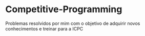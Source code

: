 # Competitive-Programming

Problemas resolvidos por mim com o objetivo de adquirir novos conhecimentos e treinar para a ICPC
